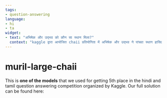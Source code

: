 ```yaml
---
tags:
- question-answering
language:
- hi
- ta
widget:
- text: "अभिषेक और उद्भव को कौन सा स्थान मिला?"
  context: "kaggle द्वारा आयोजित chaii प्रतियोगिता में अभिषेक और उद्भव ने पांचवा स्थान हासिल किया \n उन्होंने xlm-roberta, muril और rembert जैसे मॉडलों का इस्तेमाल किया."
---
```


# muril-large-chaii

This is __one of the models__ that we used for getting 5th place in the hindi and tamil question answering competition organized by Kaggle.
Our full solution can be found here: 

